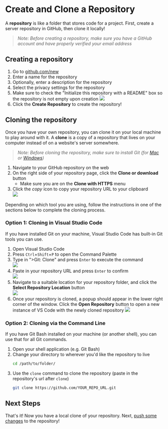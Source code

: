 # Create and Clone a Repository
A **repository** is like a folder that stores code for a project. First, create a server repository in GitHub, then clone it locally!

>_Note: Before creating a repository, make sure you have a GitHub account and have properly verified your email address_

## Creating a repository

1. Go to [github.com/new](https://github.com/new)
1. Enter a name for the repository
1. Optionally, enter a description for the repository
1. Select the privacy settings for the repository
1. Make sure to check the "Initialize this repository with a README" box so the repository is not empty upon creation
    ![](https://i.imgur.com/fD4nXID.png)
1. Click the **Create Repository** to create the repository!

## Cloning the repository
Once you have your own repository, you can clone it on your local machine to play around with it.  A **clone** is a copy of a repository that lives on your computer instead of on a website's server somewhere.

>_Note: Before cloning the repository, make sure to install Git (for [Mac](https://git-scm.com/download/mac) or [Windows](https://gitforwindows.org/))_

1. Navigate to your GitHub repository on the web
1. On the right side of your repository page, click the **Clone or download** button
    - Make sure you are on the **Clone with HTTPS** menu
1. Click the _copy_ icon to copy your repository URL to your clipboard  
    ![](https://i.imgur.com/D1iXTDp.png)

Depending on which tool you are using, follow the instructions in one of the sections below to complete the cloning process.

### Option 1: Cloning in Visual Studio Code
If you have installed Git on your machine, Visual Studio Code has built-in Git tools you can use.

1. Open Visual Studio Code
1. Press `Ctrl`+`Shift`+`P` to open the Command Palette
1. Type in ">Git: Clone" and press `Enter` to execute the command  
    ![](https://i.imgur.com/WEoYQer.png)
1. Paste in your repository URL and press `Enter` to confirm  
    ![](https://i.imgur.com/UZHIFN0.png)
1. Navigate to a suitable location for your repository folder, and click the **Select Repository Location** button  
    ![](https://i.imgur.com/ELgHyHy.png)
1. Once your repository is cloned, a popup should appear in the lower right corner of the window. Click the **Open Repository** button to open a new instance of VS Code with the newly cloned repository
    ![](https://i.imgur.com/rKdgz2p.png)

### Option 2: Cloning via the Command Line
If you have Git Bash installed on your machine (or another shell), you can use that for all Git commands.

1. Open your shell application (e.g. Git Bash)
1. Change your directory to wherever you'd like the repository to live
    ```bash
    cd /path/to/folder/
    ```
1. Use the `clone` command to clone the repository (paste in the repository's url after `clone`)
    ```bash
    git clone https://github.com/YOUR_REPO_URL.git
    ```

## Next Steps
That's it! Now you have a local clone of your repository. Next, [push some changes](PushChanges.md) to the repository!